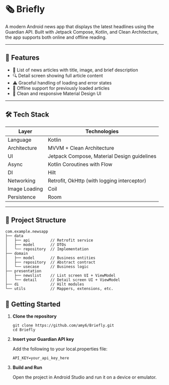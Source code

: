 # 🗞️ Briefly

A modern Android news app that displays the latest headlines using the Guardian API. Built with Jetpack Compose, Kotlin, and Clean Architecture, the app supports both online and offline reading.

---

## 📱 Features

- 📰 List of news articles with title, image, and brief description  
- 🔍 Detail screen showing full article content  
- ⚠️ Graceful handling of loading and error states  
- 📴 Offline support for previously loaded articles  
- 🎨 Clean and responsive Material Design UI  

---

## 🛠️ Tech Stack

| Layer         | Technologies                                      |
|---------------|---------------------------------------------------|
| Language      | Kotlin                                            |
| Architecture  | MVVM + Clean Architecture                         |
| UI            | Jetpack Compose, Material Design guidelines       |
| Async         | Kotlin Coroutines with Flow                       |
| DI            | Hilt                                              |
| Networking    | Retrofit, OkHttp (with logging interceptor)       |
| Image Loading | Coil                                              |
| Persistence   | Room          |

---

## 📂 Project Structure

```
com.example.newsapp
├── data
│   ├── api         // Retrofit service
│   ├── model       // DTOs
│   └── repository  // Implementation
├── domain
│   ├── model       // Business entities
│   ├── repository  // Abstract contract
│   └── usecase     // Business logic
├── presentation
│   ├── newslist    // List screen UI + ViewModel
│   └── detail      // Detail screen UI + ViewModel
├── di              // Hilt modules
└── utils           // Mappers, extensions, etc.
```

## 🚀 Getting Started

1. **Clone the repository**
   ```
   git clone https://github.com/amy6/Briefly.git
   cd Briefly
2. **Insert your Guardian API key**

   Add the following to your local.properties file:
   ```
   API_KEY=your_api_key_here
4. **Build and Run**

   Open the project in Android Studio and run it on a device or emulator.

